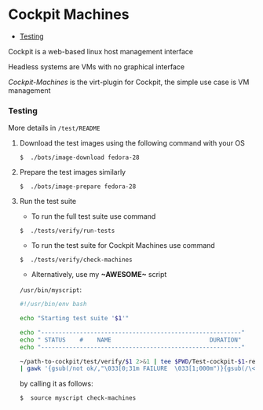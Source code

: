 # Cockpit Machines
* [Testing](cockpit.md#testing)

Cockpit is a web-based linux host management interface  

Headless systems are VMs with no graphical interface  

*Cockpit-Machines* is the virt-plugin for Cockpit, the simple use case is VM management

### Testing
More details in `/test/README`

1. Download the test images using the following command with your OS

    ```
    $  ./bots/image-download fedora-28
    ```

2. Prepare the test images similarly

    ```
    $  ./bots/image-prepare fedora-28
    ```

3. Run the test suite

    * To run the full test suite use command

    ```
    $  ./tests/verify/run-tests
    ```

    * To run the test suite for Cockpit Machines use command

    ```
    $  ./tests/verify/check-machines
    ```

    * Alternatively, use my **~AWESOME~** script

    `/usr/bin/myscript`:

    ``` bash
    #!/usr/bin/env bash

    echo "Starting test suite '$1'"

    echo "---------------------------------------------------------"
    echo " STATUS    #    NAME                            DURATION"
    echo "---------------------------------------------------------"

    ~/path-to-cockpit/test/verify/$1 2>&1 | tee $PWD/Test-cockpit-$1-results.log \
    | gawk '{gsub(/not ok/,"\033[0;31m FAILURE  \033[1;000m")}{gsub(/\<ok\>/,"\033[0;32m SUCCESS  \033[1;000m")}{gsub(/__main__/,"")}{gsub("\\.","")}{gsub("[0-9]+ ","&\t")}{gsub("# duration: ","\t")}/FAILURE|SUCCESS|FAILED/'
    ```

    by calling it as follows:

    ```
    $  source myscript check-machines
    ```

